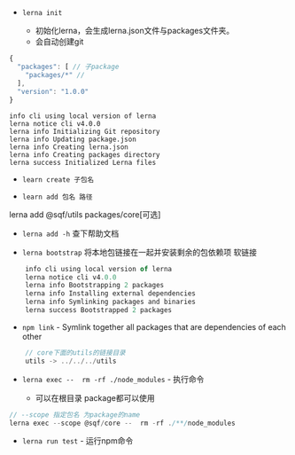 


##


* `lerna init` 

    * 初始化lerna，会生成lerna.json文件与packages文件夹。
    * 会自动创建git
```js
{
  "packages": [ // 子package
    "packages/*" //
  ],
  "version": "1.0.0"
}
```

```
info cli using local version of lerna
lerna notice cli v4.0.0
lerna info Initializing Git repository
lerna info Updating package.json
lerna info Creating lerna.json
lerna info Creating packages directory
lerna success Initialized Lerna files
```


* `learn create 子包名`


* `learn add 包名 路径`

lerna add @sqf/utils packages/core[可选]


* `lerna add -h` 查下帮助文档

* `lerna bootstrap` 将本地包链接在一起并安装剩余的包依赖项 软链接
```js
    info cli using local version of lerna
    lerna notice cli v4.0.0
    lerna info Bootstrapping 2 packages
    lerna info Installing external dependencies
    lerna info Symlinking packages and binaries
    lerna success Bootstrapped 2 packages
```

* `npm link` - Symlink together all packages that are dependencies of each other

```js
    // core下面的utils的链接目录
    utils -> ../../../utils
```

* `lerna exec --  rm -rf ./node_modules` - 执行命令

    * 可以在根目录 package都可以使用 

```js
// --scope 指定包名 为package的name
lerna exec --scope @sqf/core --  rm -rf ./**/node_modules

```


* `lerna run test` - 运行npm命令